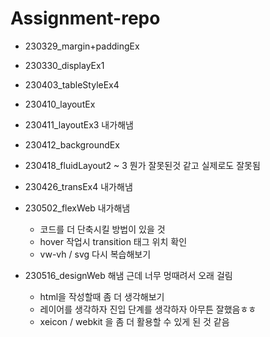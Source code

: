 # Assignment-repo

- 230329_margin+paddingEx

- 230330_displayEx1

- 230403_tableStyleEx4

- 230410_layoutEx

- 230411_layoutEx3 내가해냄

- 230412_backgroundEx

- 230418_fluidLayout2 ~ 3 뭔가 잘못된것 같고 실제로도 잘못됨

- 230426_transEx4 내가해냄

- 230502_flexWeb 내가해냄
  * 코드를 더 단축시킬 방법이 있을 것
  * hover 작업시 transition 태그 위치 확인
  * vw-vh / svg 다시 복습해보기

- 230516_designWeb 해냄 근데 너무 멍때려서 오래 걸림
  * html을 작성할때 좀 더 생각해보기
  * 레이어를 생각하자 진입 단계를 생각하자 아무튼 잘했음ㅎㅎ
  * xeicon / webkit 을 좀 더 활용할 수 있게 된 것 같음